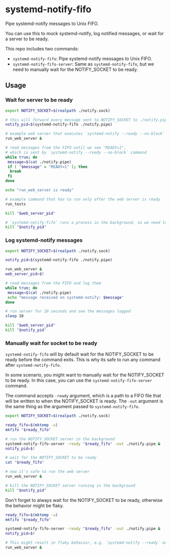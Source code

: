 # systemd-notify-fifo

Pipe systemd-notify messages to Unix FIFO.

You can use this to mock systemd-notify, log notified messages, or wait for a server to be ready.

This repo includes two commands:

- `systemd-notify-fifo`: Pipe systemd-notify messages to Unix FIFO.
- `systemd-notify-fifo-server`: Same as `systemd-notify-fifo`, but we need to manually wait for the NOTIFY_SOCKET to be ready.

## Usage

### Wait for server to be ready

```bash
export NOTIFY_SOCKET=$(realpath ./notify.sock)

# this will forward every message sent to NOTIFY_SOCKET to ./notify.pipe
notify_pid=$(systemd-notify-fifo ./notify.pipe)

# example web server that executes `systemd-notify --ready --no-block` when it's ready
run_web_server &

# read messages from the FIFO until we see "READY=1",
# which is sent by `systemd-notify --ready --no-block` command
while true; do
 message=$(cat ./notify.pipe)
 if [ "$message" = "READY=1" ]; then
  break
 fi
done

echo "run_web_server is ready"

# example command that has to run only after the web server is ready
run_tests

kill "$web_server_pid"

# `systemd-notify-fifo` runs a process in the background, so we need to kill it when we're done
kill "$notify_pid"
```

### Log systemd-notify messages

```bash
export NOTIFY_SOCKET=$(realpath ./notify.sock)

notify_pid=$(systemd-notify-fifo ./notify.pipe)

run_web_server &
web_server_pid=$!

# read messages from the FIFO and log them
while true; do
 message=$(cat ./notify.pipe)
 echo "message received on systemd-notify: $message"
done

# run server for 10 seconds and see the messages logged
sleep 10

kill "$web_server_pid"
kill "$notify_pid"
```

### Manually wait for socket to be ready

`systemd-notify-fifo` will by default wait for the NOTIFY_SOCKET to be ready before the command exits.
This is why its safe to run any command after `systemd-notify-fifo`.

In some scenario, you might want to manually wait for the NOTIFY_SOCKET to be ready.
In this case, you can use the `systemd-notify-fifo-server` command.

The command accepts `-ready` argument, which is a path to a FIFO file that will be written to when the NOTIFY_SOCKET is ready.
The `-out` argument is the same thing as the argument passed to `systemd-notify-fifo`.

```bash
export NOTIFY_SOCKET=$(realpath ./notify.sock)

ready_fifo=$(mktemp -u)
mkfifo "$ready_fifo"

# run the NOTIFY_SOCKET server in the background
systemd-notify-fifo-server -ready "$ready_fifo" -out ./notify.pipe &
notify_pid=$!

# wait for the NOTIFY_SOCKET to be ready
cat "$ready_fifo"

# now it's safe to run the web server
run_web_server &

# kill the NOTIFY_SOCKET server running in the background
kill "$notify_pid"
```

Don't forget to always wait for the NOTIFY_SOCKET to be ready, otherwise the behavior might be flaky.

```bash
ready_fifo=$(mktemp -u)
mkfifo "$ready_fifo"

systemd-notify-fifo-server -ready "$ready_fifo" -out ./notify.pipe &
notify_pid=$!

# This might result in flaky behavior, e.g. `systemd-notify --ready` executed before NOTIFY_SOCKET is ready.
run_web_server &
```
